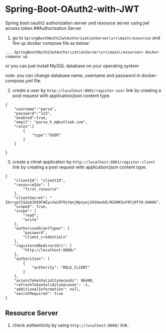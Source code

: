 # Spring-Boot-OAuth2-with-JWT
Spring boot oauth2 authorization server and resource server using jwt access token
##Authorization Server
1) go to `SpringBootOAuth2JwtAuthorizationServer\src\main\resources` and fire up docker compose file as below:
```
... SpringBootOAuth2JwtAuthorizationServer\src\main\resources> docker-compose up
```
or you can just install MySQL database on your operating system

note: you can change database name, username and password in docker-compose.yml file.

2) create a user by ```http://localhost:8081/register-user``` link by creating a post request with application/json content type.
```
{
	"username":"parsa",
	"password":"123",
	"enabled":true,
	"email": "parsa_h_m@outlook.com",
	"roles":[
		{
			"type":"USER"
		}	
	]
	
}
```
3) create a clinet application by ```http://localhost:8081/register-client``` link by creating a post request with application/json content type.
```
{
    "clientId": "clientId",
    "resourceIds": [
        "first_resource"
    ],
    "clientSecret": "{bcrypt}$2a$10$9CWZyuJwLRF0jVqnjNpzyejSGSUeokE/N2OOK5aY8Yj0fY8.O4A86",
    "scoped": true,
    "scope": [
        "read",
        "write"
    ],
    "authorizedGrantTypes": [
        "password",
        "client_credentials"
    ],
    "registeredRedirectUri": [
        "http://localhost:8080/"
    ],
    "authorities": [
        {
            "authority": "ROLE_CLIENT"
        }
    ],
    "accessTokenValiditySeconds": 86400,
    "refreshTokenValiditySeconds": -1,
    "additionalInformation": null,
    "secretRequired": true
}
```

## Resource Server
1) check authenticity by using ```http://localhost:8080/``` link.
